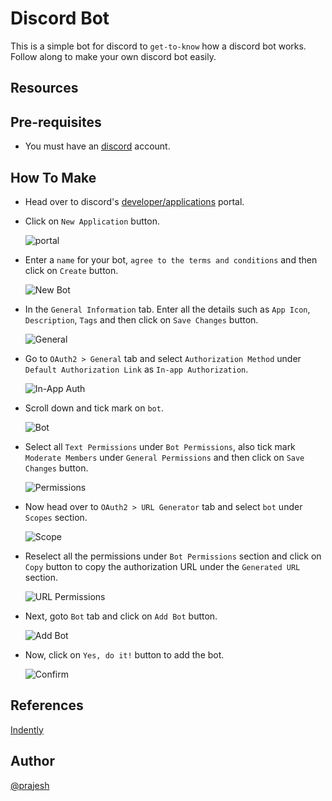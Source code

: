 # Discord Bot

This is a simple bot for discord to `get-to-know` how a discord bot works. Follow along to make your own discord bot easily.

## Resources

## Pre-requisites

- You must have an [discord](https://discord.com/) account.

## How To Make

- Head over to discord's [developer/applications](https://discord.com/developers/applications) portal.
- Click on `New Application` button.

    ![portal](./assets/portal.png?raw=true "portal")

- Enter a `name` for your bot, `agree to the terms and conditions` and then click on `Create` button.

    ![New Bot](./assets/new-bot.png?raw=true "New Bot")

- In the `General Information` tab. Enter all the details such as `App Icon`, `Description`, `Tags` and then click on `Save Changes` button.

    ![General](./assets/general.png?raw=true "General")

- Go to `OAuth2 > General` tab and select `Authorization Method` under `Default Authorization Link` as `In-app Authorization`.

    ![In-App Auth](./assets/in-app-auth.png?raw=true "In-App Auth")

- Scroll down and tick mark on `bot`.

    ![Bot](./assets/bot.png?raw=true "Bot")

- Select all `Text Permissions` under `Bot Permissions`, also tick mark `Moderate Members` under `General Permissions` and then click on `Save Changes` button.

    ![Permissions](./assets/permissions.png?raw=true "Permissions")

- Now head over to `OAuth2 > URL Generator` tab and select `bot` under `Scopes` section.

    ![Scope](./assets/url-scope.png?raw=true "Scope")

- Reselect all the permissions under `Bot Permissions` section and click on `Copy` button to copy the authorization URL under the `Generated URL` section.

    ![URL Permissions](./assets/url-permissions.png?raw=true "URL Permissions")

- Next, goto `Bot` tab and click on `Add Bot` button.

    ![Add Bot](./assets/add-bot.png?raw=true "Add Bot")

- Now, click on `Yes, do it!` button to add the bot.

    ![Confirm](./assets/confirm.png?raw=true "Confirm")

## References

[Indently](https://youtu.be/hoDLj0IzZMU)

## Author

[@prajesh](https://github.com/prajeshElEvEn)
